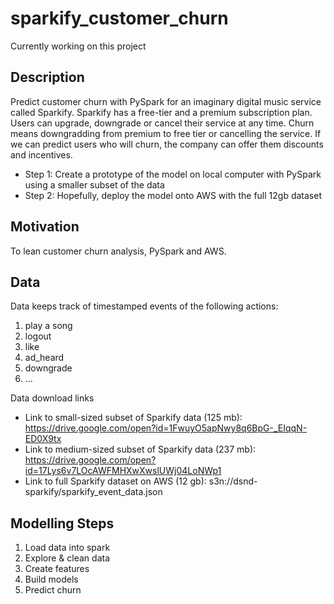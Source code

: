 # sparkify_customer_churn

Currently working on this project

## Description
Predict customer churn with PySpark for an imaginary digital music service called Sparkify. Sparkify has a free-tier and a premium subscription plan. Users can upgrade, downgrade or cancel their service at any time. Churn means downgradding from premium to free tier or cancelling the service. If we can predict users who will churn, the company can offer them discounts and incentives.

* Step 1: Create a prototype of the model on local computer with PySpark using a smaller subset of the data
* Step 2: Hopefully, deploy the model onto AWS with the full 12gb dataset

## Motivation
To lean customer churn analysis, PySpark and AWS.

## Data
Data keeps track of timestamped events of the following actions:
1. play a song
2. logout
3. like
4. ad_heard
5. downgrade
6. ...

Data download links
* Link to small-sized subset of Sparkify data (125 mb): https://drive.google.com/open?id=1FwuyO5apNwy8q6BpG-_EIqqN-ED0X9tx
* Link to medium-sized subset of Sparkify data (237 mb): https://drive.google.com/open?id=17Lys6v7LOcAWFMHXwXwslUWj04LoNWp1
* Link to full Sparkify dataset on AWS (12 gb): s3n://dsnd-sparkify/sparkify_event_data.json

## Modelling Steps
1. Load data into spark
2. Explore & clean data
3. Create features
4. Build models
5. Predict churn
